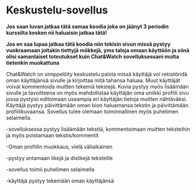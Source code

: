 # Keskustelu-sovellus

**Jos saan luvan jatkaa tätä samaa koodia joka on jäänyt 3 periodin kurssilta kesken nii haluaisin jatkaa tätä!**

**Jos en saa lupaa jatkaa tätä koodia niin tekisin sivun missä pystyy vuokraamaan joitakin tiettyjä mökkejä, yms taloja omaan käyttöön ja siinä olisi samanlaiset toteutukset kuin Chat&Watch sovelluksessani mutta tietenkin muokattuna**

Chat&Watch on simppelöity keskustelu palsta missä käyttäjä voi rekistöridä oman käyttäjänsä sivulle ja kirjoittaa mitä tahansa haluaa. Muut käyttäjät voivat kommentoida muitten tekemiä tekstejä. Kuvia pystyy myös lisäämään sivulle ja tavoitteena on myös mahdollistaa käyttäjän oma uniikki profiili sivu jossa pystyisi editoimaan useampia eri käyttäjän tietoja muitten nähtäväksi.
Käyttäjä pystyy päivittämään oman bion haluamansa tekstin ja päivittämään profiilikuvaansa.
Sovellus tulee olemaan toiminnallinen myös puhelimen selaimella.


-sovelluksessa pystyy lisäämään tekstiä, kommentoimaan muitten teksteihin ja myös poistamaan tekstis/kommentit

-Oman profiilin muokkaus, vielä väliaikainen

-pystyy antamaan likejä ja dislikejä teksteille

-sovellus toimii puhelimen selaimella

-käyttäjä pystyy tekemään oman käyttäjänsä


